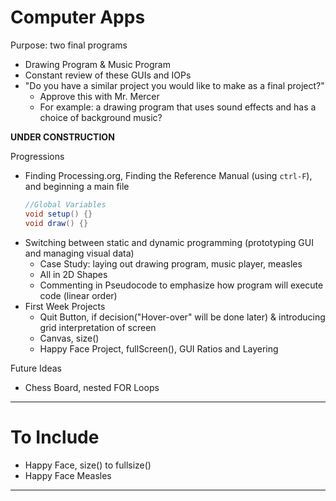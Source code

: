 # Computer Apps

Purpose: two final programs
- Drawing Program & Music Program
- Constant review of these GUIs and IOPs
- "Do you have a similar project you would like to make as a final project?"
  - Approve this with Mr. Mercer
  - For example: a drawing program that uses sound effects and has a choice of background music?

**UNDER CONSTRUCTION**

Progressions
- Finding Processing.org, Finding the Reference Manual (using `ctrl-F`), and beginning a main file
  ```JAVA
  //Global Variables
  void setup() {}
  void draw() {}
  ```
- Switching between static and dynamic programming (prototyping GUI and managing visual data)
  - Case Study: laying out drawing program, music player, measles
  - All in 2D Shapes
  - Commenting in Pseudocode to emphasize how program will execute code (linear order)
- First Week Projects
  - Quit Button, if decision("Hover-over" will be done later) & introducing grid interpretation of screen
  - Canvas, size()
  - Happy Face Project, fullScreen(), GUI Ratios and Layering


Future Ideas
- Chess Board, nested FOR Loops

---

# To Include
- Happy Face, size() to fullsize()
- Happy Face Measles


---
